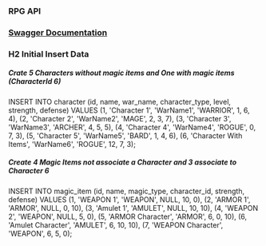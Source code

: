 ### RPG API

### [Swagger Documentation](http://localhost:8080/swagger-ui/index.html#/)


### H2 Initial Insert Data

##### Crate 5 Characters without magic items and One with magic items (CharacterId 6)

INSERT INTO character (id, name, war_name, character_type, level, strength, defense) VALUES
(1, 'Character 1', 'WarName1', 'WARRIOR', 1, 6, 4),
(2, 'Character 2', 'WarName2', 'MAGE', 2, 3, 7),
(3, 'Character 3', 'WarName3', 'ARCHER', 4, 5, 5),
(4, 'Character 4', 'WarName4', 'ROGUE', 0, 7, 3),
(5, 'Character 5', 'WarName5', 'BARD', 1, 4, 6),
(6, 'Character With Items', 'WarName6', 'ROGUE', 12, 7, 3);


##### Create 4 Magic Items not associate a Character and 3 associate to Character 6

INSERT INTO magic_item (id, name, magic_type, character_id, strength, defense) VALUES
(1, 'WEAPON 1', 'WEAPON', NULL, 10, 0),
(2, 'ARMOR 1', 'ARMOR', NULL, 0, 10),
(3, 'Amulet 1', 'AMULET', NULL, 10, 10),
(4, 'WEAPON 2', 'WEAPON', NULL, 5, 0),
(5, 'ARMOR Character', 'ARMOR', 6, 0, 10),
(6, 'Amulet Character', 'AMULET', 6, 10, 10),
(7, 'WEAPON Character', 'WEAPON', 6, 5, 0);